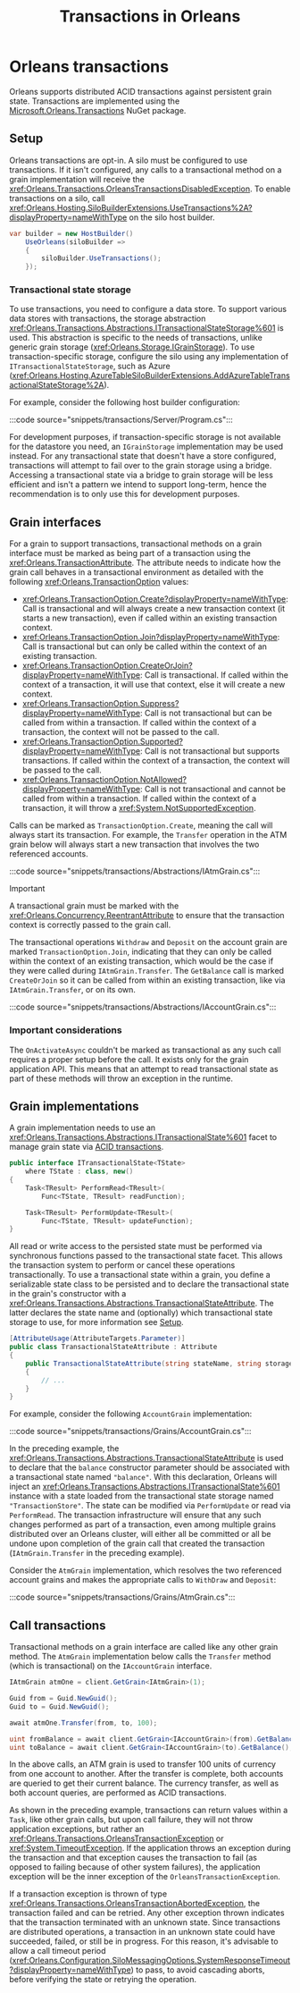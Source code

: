﻿---
title: Transactions in Orleans
description: Learn how to use transactions in .NET Orleans.
ms.date: 09/29/2022
---

# Orleans transactions

Orleans supports distributed ACID transactions against persistent grain state. Transactions are implemented using the [Microsoft.Orleans.Transactions](https://www.nuget.org/packages/Microsoft.Orleans.Transactions) NuGet package.

## Setup

Orleans transactions are opt-in. A silo must be configured to use transactions. If it isn't configured, any calls to a transactional method on a grain implementation will receive the <xref:Orleans.Transactions.OrleansTransactionsDisabledException>. To enable transactions on a silo, call <xref:Orleans.Hosting.SiloBuilderExtensions.UseTransactions%2A?displayProperty=nameWithType> on the silo host builder.

```csharp
var builder = new HostBuilder()
    UseOrleans(siloBuilder =>
    {
        siloBuilder.UseTransactions();
    });
```

### Transactional state storage

To use transactions, you need to configure a data store. To support various data stores with transactions, the storage abstraction <xref:Orleans.Transactions.Abstractions.ITransactionalStateStorage%601> is used. This abstraction is specific to the needs of transactions, unlike generic grain storage (<xref:Orleans.Storage.IGrainStorage>). To use transaction-specific storage, configure the silo using any implementation of `ITransactionalStateStorage`, such as Azure (<xref:Orleans.Hosting.AzureTableSiloBuilderExtensions.AddAzureTableTransactionalStateStorage%2A>).

For example, consider the following host builder configuration:

:::code source="snippets/transactions/Server/Program.cs":::

For development purposes, if transaction-specific storage is not available for the datastore you need, an `IGrainStorage` implementation may be used instead. For any transactional state that doesn't have a store configured, transactions will attempt to fail over to the grain storage using a bridge. Accessing a transactional state via a bridge to grain storage will be less efficient and isn't a pattern we intend to support long-term, hence the recommendation is to only use this for development purposes.

## Grain interfaces

For a grain to support transactions, transactional methods on a grain interface must be marked as being part of a transaction using the <xref:Orleans.TransactionAttribute>. The attribute needs to indicate how the grain call behaves in a transactional environment as detailed with the following <xref:Orleans.TransactionOption> values:

- <xref:Orleans.TransactionOption.Create?displayProperty=nameWithType>: Call is transactional and will always create a new transaction context (it starts a new transaction), even if called within an existing transaction context.
- <xref:Orleans.TransactionOption.Join?displayProperty=nameWithType>: Call is transactional but can only be called within the context of an existing transaction.
- <xref:Orleans.TransactionOption.CreateOrJoin?displayProperty=nameWithType>: Call is transactional. If called within the context of a transaction, it will use that context, else it will create a new context.
- <xref:Orleans.TransactionOption.Suppress?displayProperty=nameWithType>: Call is not transactional but can be called from within a transaction. If called within the context of a transaction, the context will not be passed to the call.
- <xref:Orleans.TransactionOption.Supported?displayProperty=nameWithType>: Call is not transactional but supports transactions. If called within the context of a transaction, the context will be passed to the call.
- <xref:Orleans.TransactionOption.NotAllowed?displayProperty=nameWithType>:  Call is not transactional and cannot be called from within a transaction. If called within the context of a transaction, it will throw a <xref:System.NotSupportedException>.

Calls can be marked as `TransactionOption.Create`, meaning the call will always start its transaction. For example, the `Transfer` operation in the ATM grain below will always start a new transaction that involves the two referenced accounts.

:::code source="snippets/transactions/Abstractions/IAtmGrain.cs":::

> [!IMPORTANT]
> A transactional grain must be marked with the <xref:Orleans.Concurrency.ReentrantAttribute> to ensure that the transaction context is correctly passed to the grain call.

The transactional operations `Withdraw` and `Deposit` on the account grain are marked `TransactionOption.Join`, indicating that they can only be called within the context of an existing transaction, which would be the case if they were called during `IAtmGrain.Transfer`. The `GetBalance` call is marked `CreateOrJoin` so it can be called from within an existing transaction, like via `IAtmGrain.Transfer`, or on its own.

:::code source="snippets/transactions/Abstractions/IAccountGrain.cs":::

### Important considerations

The `OnActivateAsync` couldn't be marked as transactional as any such call requires a proper setup before the call. It exists only for the grain application API. This means that an attempt to read transactional state as part of these methods will throw an exception in the runtime.

## Grain implementations

A grain implementation needs to use an <xref:Orleans.Transactions.Abstractions.ITransactionalState%601> facet to manage grain state via [ACID transactions](../overview.md#distributed-acid-transactions).

```csharp
public interface ITransactionalState<TState>
    where TState : class, new()
{
    Task<TResult> PerformRead<TResult>(
        Func<TState, TResult> readFunction);

    Task<TResult> PerformUpdate<TResult>(
        Func<TState, TResult> updateFunction);
}
```

All read or write access to the persisted state must be performed via synchronous functions passed to the transactional state facet. This allows the transaction system to perform or cancel these operations transactionally. To use a transactional state within a grain, you define a serializable state class to be persisted and to declare the transactional state in the grain's constructor with a <xref:Orleans.Transactions.Abstractions.TransactionalStateAttribute>. The latter declares the state name and (optionally) which transactional state storage to use, for more information see [Setup](#setup).

```csharp
[AttributeUsage(AttributeTargets.Parameter)]
public class TransactionalStateAttribute : Attribute
{
    public TransactionalStateAttribute(string stateName, string storageName = null)
    {
        // ...
    }
}
```

For example, consider the following `AccountGrain` implementation:

:::code source="snippets/transactions/Grains/AccountGrain.cs":::

In the preceding example, the <xref:Orleans.Transactions.Abstractions.TransactionalStateAttribute> is used to declare that the `balance` constructor parameter should be associated with a transactional state named `"balance"`. With this declaration, Orleans will inject an <xref:Orleans.Transactions.Abstractions.ITransactionalState%601> instance with a state loaded from the transactional state storage named `"TransactionStore"`. The state can be modified via `PerformUpdate` or read via `PerformRead`. The transaction infrastructure will ensure that any such changes performed as part of a transaction, even among multiple grains distributed over an Orleans cluster, will either all be committed or all be undone upon completion of the grain call that created the transaction (`IAtmGrain.Transfer` in the preceding example).

Consider the `AtmGrain` implementation, which resolves the two referenced account grains and makes the appropriate calls to `WithDraw` and `Deposit`:

:::code source="snippets/transactions/Grains/AtmGrain.cs":::

## Call transactions

Transactional methods on a grain interface are called like any other grain method. The `AtmGrain` implementation below calls the `Transfer` method (which is transactional) on the `IAccountGrain` interface.

```csharp
IAtmGrain atmOne = client.GetGrain<IAtmGrain>(1);

Guid from = Guid.NewGuid();
Guid to = Guid.NewGuid();

await atmOne.Transfer(from, to, 100);

uint fromBalance = await client.GetGrain<IAccountGrain>(from).GetBalance();
uint toBalance = await client.GetGrain<IAccountGrain>(to).GetBalance();
```

In the above calls, an ATM grain is used to transfer 100 units of currency from one account to another. After the transfer is complete, both accounts are queried to get their current balance. The currency transfer, as well as both account queries, are performed as ACID transactions.

As shown in the preceding example, transactions can return values within a `Task`, like other grain calls, but upon call failure, they will not throw application exceptions, but rather an <xref:Orleans.Transactions.OrleansTransactionException> or <xref:System.TimeoutException>. If the application throws an exception during the transaction and that exception causes the transaction to fail (as opposed to failing because of other system failures), the application exception will be the inner exception of the `OrleansTransactionException`.

If a transaction exception is thrown of type <xref:Orleans.Transactions.OrleansTransactionAbortedException>, the transaction failed and can be retried. Any other exception thrown indicates that the transaction terminated with an unknown state. Since transactions are distributed operations, a transaction in an unknown state could have succeeded, failed, or still be in progress. For this reason, it's advisable to allow a call timeout period (<xref:Orleans.Configuration.SiloMessagingOptions.SystemResponseTimeout?displayProperty=nameWithType>) to pass, to avoid cascading aborts, before verifying the state or retrying the operation.
